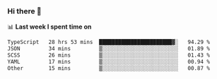 ### Hi there 👋

<!--
**DBvc/DBvc** is a ✨ _special_ ✨ repository because its `README.md` (this file) appears on your GitHub profile.

Here are some ideas to get you started:

- 🔭 I’m currently working on ...
- 🌱 I’m currently learning ...
- 👯 I’m looking to collaborate on ...
- 🤔 I’m looking for help with ...
- 💬 Ask me about ...
- 📫 How to reach me: ...
- 😄 Pronouns: ...
- ⚡ Fun fact: ...
-->

📊 **Last week I spent time on**
<!--START_SECTION:waka-->

```txt
TypeScript   28 hrs 53 mins  ███████████████████████▓░   94.29 %
JSON         34 mins         ▒░░░░░░░░░░░░░░░░░░░░░░░░   01.89 %
SCSS         26 mins         ▒░░░░░░░░░░░░░░░░░░░░░░░░   01.43 %
YAML         17 mins         ▒░░░░░░░░░░░░░░░░░░░░░░░░   00.94 %
Other        15 mins         ▒░░░░░░░░░░░░░░░░░░░░░░░░   00.87 %
```

<!--END_SECTION:waka-->

